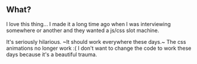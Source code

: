 ## What?

I love this thing... I made it a long time ago when I was interviewing somewhere or another and they wanted a js/css slot machine.

It's seriously hilarious. ~It should work everywhere these days.~ The css animations no longer work :(
I don't want to change the code to work these days because it's a beautiful trauma.
